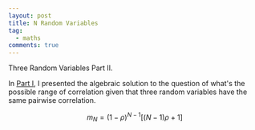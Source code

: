 ```yaml
---
layout: post
title: N Random Variables
tag:
  - maths
comments: true
---
```

Three Random Variables Part II.

In [Part I](/Three-Random-Variables/), I presented the algebraic solution to the question of what's the possible range of correlation given that three random variables have the same pairwise correlation.

$$
m_N = (1 - \rho) ^ {N - 1} [(N - 1) \rho + 1]
$$

